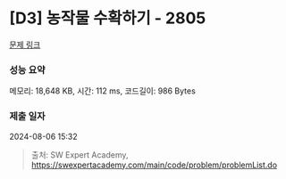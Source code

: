 # [D3] 농작물 수확하기 - 2805 

[문제 링크](https://swexpertacademy.com/main/code/problem/problemDetail.do?contestProbId=AV7GLXqKAWYDFAXB) 

### 성능 요약

메모리: 18,648 KB, 시간: 112 ms, 코드길이: 986 Bytes

### 제출 일자

2024-08-06 15:32



> 출처: SW Expert Academy, https://swexpertacademy.com/main/code/problem/problemList.do